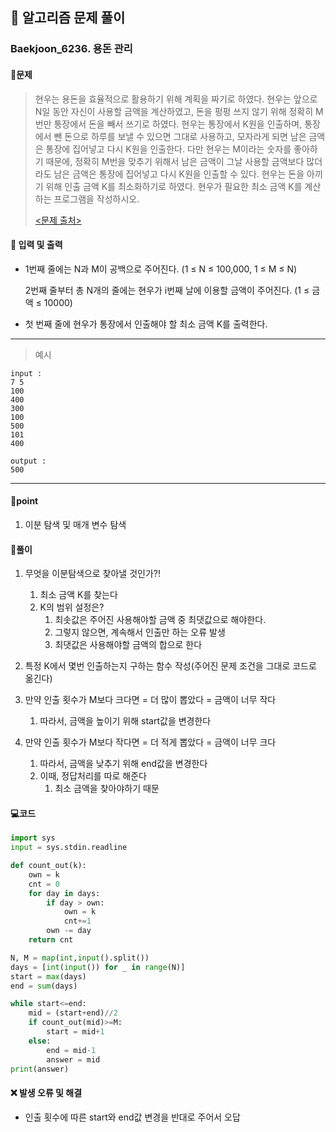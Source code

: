 ## 🐌 알고리즘 문제 풀이

### Baekjoon_6236. 용돈 관리

#### 📒문제

> 현우는 용돈을 효율적으로 활용하기 위해 계획을 짜기로 하였다. 현우는 앞으로 N일 동안 자신이 사용할 금액을 계산하였고, 돈을 펑펑 쓰지 않기 위해 정확히 M번만 통장에서 돈을 빼서 쓰기로 하였다. 현우는 통장에서 K원을 인출하며, 통장에서 뺀 돈으로 하루를 보낼 수 있으면 그대로 사용하고, 모자라게 되면 남은 금액은 통장에 집어넣고 다시 K원을 인출한다. 다만 현우는 M이라는 숫자를 좋아하기 때문에, 정확히 M번을 맞추기 위해서 남은 금액이 그날 사용할 금액보다 많더라도 남은 금액은 통장에 집어넣고 다시 K원을 인출할 수 있다. 현우는 돈을 아끼기 위해 인출 금액 K를 최소화하기로 하였다. 현우가 필요한 최소 금액 K를 계산하는 프로그램을 작성하시오.
>
> [<문제 출처>](https://www.acmicpc.net/problem/6236)



#### :pushpin: 입력 및 출력

- 1번째 줄에는 N과 M이 공백으로 주어진다. (1 ≤ N ≤ 100,000, 1 ≤ M ≤ N)

  2번째 줄부터 총 N개의 줄에는 현우가 i번째 날에 이용할 금액이 주어진다. (1 ≤ 금액 ≤ 10000)

- 첫 번째 줄에 현우가 통장에서 인출해야 할 최소 금액 K를 출력한다.



---

> 예시

```
input :
7 5
100
400
300
100
500
101
400

output :
500
```

----




#### 🚀point

1. 이분 탐색 및 매개 변수 탐색



#### 🔎풀이

1.  무엇을 이분탐색으로 찾아낼 것인가?!
    1.  최소 금액 K를 찾는다
    1.  K의 범위 설정은?
        1.  최솟값은 주어진 사용해야할 금액 중 최댓값으로 해야한다.
        1.  그렇지 않으면, 계속해서 인출만 하는 오류 발생
        1.  최댓값은 사용해야할 금액의 합으로 한다

1.  특정 K에서 몇번 인출하는지 구하는 함수 작성(주어진 문제 조건을 그대로 코드로 옮긴다)
1.  만약 인출 횟수가 M보다 크다면 = 더 많이 뽑았다 = 금액이 너무 작다
    1.  따라서, 금액을 높이기 위해 start값을 변경한다

1.  만약 인출 횟수가 M보다 작다면 = 더 적게 뽑았다 = 금액이 너무 크다
    1.  따라서, 금액을 낮추기 위해 end값을 변경한다
    1.  이때, 정답처리를 따로 해준다
        1.  최소 금액을 찾아야하기 때문




#### 💻코드

```python
import sys
input = sys.stdin.readline

def count_out(k):
    own = k
    cnt = 0
    for day in days:
        if day > own:
            own = k
            cnt+=1
        own -= day
    return cnt

N, M = map(int,input().split())
days = [int(input()) for _ in range(N)]
start = max(days)
end = sum(days)

while start<=end:
    mid = (start+end)//2
    if count_out(mid)>=M:
        start = mid+1
    else:
        end = mid-1
        answer = mid
print(answer)
```



#### ❌ 발생 오류 및 해결

- 인출 횟수에 따른 start와 end값 변경을 반대로 주어서 오답 
